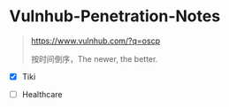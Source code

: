 # Vulnhub-Penetration-Notes

> https://www.vulnhub.com/?q=oscp
>
> 按时间倒序，The newer, the better.

- [x] Tiki
- [ ] Healthcare

